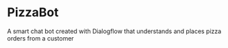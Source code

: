 # PizzaBot
A smart chat bot created with Dialogflow that understands and places pizza orders from a customer
